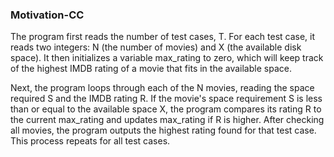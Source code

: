 ### Motivation-CC
The program first reads the number of test cases, T. For each test case, it reads two integers: N (the number of movies) and X (the available disk space). It then initializes a variable max_rating to zero, which will keep track of the highest IMDB rating of a movie that fits in the available space.

Next, the program loops through each of the N movies, reading the space required S and the IMDB rating R. If the movie's space requirement S is less than or equal to the available space X, the program compares its rating R to the current max_rating and updates max_rating if R is higher. After checking all movies, the program outputs the highest rating found for that test case. This process repeats for all test cases.
